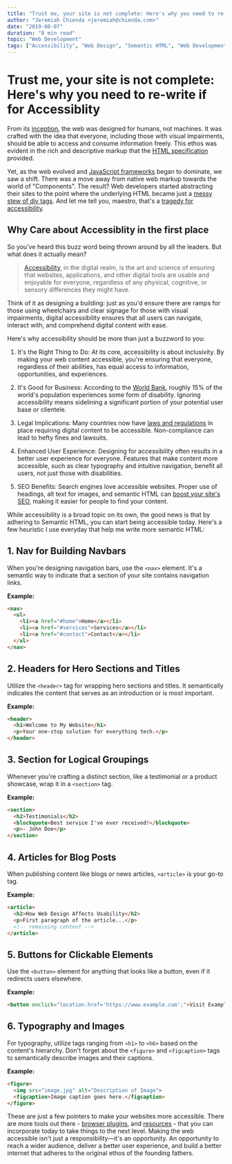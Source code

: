 ```yaml
---
title: "Trust me, your site is not complete: Here's why you need to re-write if for Accessiblity"
author: "Jeremiah Chienda <jeremiah@chienda.com>"
date: "2019-08-07"
duration: "8 min read"
topic: "Web Development"
tags: ["Accessibility", "Web Design", "Semantic HTML", "Web Development", "Inclusive Design", "JavaScript Frameworks", "User Experience (UX)", "Web Standards"]
---
```


# Trust me, your site is not complete: Here's why you need to re-write if for Accessiblity

From its [inception](https://home.cern/science/computing/birth-web/short-history-web), the web was designed for humans, not machines. It was crafted with the idea that everyone, including those with visual impairments, should be able to access and consume information freely. This ethos was evident in the rich and descriptive markup that the [HTML specification](https://html.spec.whatwg.org/) provided.

Yet, as the web evolved and [JavaScript frameworks](https://medium.com/dailyjs/the-deepest-reason-why-modern-javascript-frameworks-exist-933b86ebc445) began to dominate, we saw a shift. There was a move away from native web markup towards the world of "Components". The result? Web developers started abstracting their sites to the point where the underlying HTML became just a [messy stew of div tags](https://www.hackterms.com/div%20soup). And let me tell you, maestro, that's a [tragedy for accessibility](https://www.a11ymatters.com/article/dont-use-divs-for-everything/).

## Why Care about Accessiblity in the first place

So you've heard this buzz word being thrown around by all the leaders. But what does it actually mean?

> [Accessibility](https://dictionary.cambridge.org/dictionary/english/accessibility), in the digital realm, is the art and science of ensuring that websites, applications, and other digital tools are usable and enjoyable for everyone, regardless of any physical, cognitive, or sensory differences they might have. 

Think of it as designing a building: just as you'd ensure there are ramps for those using wheelchairs and clear signage for those with visual impairments, digital accessibility ensures that all users can navigate, interact with, and comprehend digital content with ease.

Here's why accessibility should be more than just a buzzword to you:

1. It's the Right Thing to Do: At its core, accessibility is about inclusivity. By making your web content accessible, you're ensuring that everyone, regardless of their abilities, has equal access to information, opportunities, and experiences.

2. It's Good for Business: According to the [World Bank](https://www.who.int/teams/noncommunicable-diseases/sensory-functions-disability-and-rehabilitation/world-report-on-disability), roughly 15% of the world's population experiences some form of disability. Ignoring accessibility means sidelining a significant portion of your potential user base or clientele.

3. Legal Implications: Many countries now have [laws and regulations](https://www.siteimprove.com/glossary/accessibility-laws/) in place requiring digital content to be accessible. Non-compliance can lead to hefty fines and lawsuits.

4. Enhanced User Experience: Designing for accessibility often results in a better user experience for everyone. Features that make content more accessible, such as clear typography and intuitive navigation, benefit all users, not just those with disabilities.

5. SEO Benefits: Search engines love accessible websites. Proper use of headings, alt text for images, and semantic HTML can [boost your site's SEO](https://seo.co/semantic-html/), making it easier for people to find your content.

While accessibility is a broad topic on its own, the good news is that by adhering to Semantic HTML, you can start being accessible today.  Here's a few heuristic I use everyday that help me write more semantic HTML:

## 1. **Nav for Building Navbars**

When you're designing navigation bars, use the `<nav>` element. It's a semantic way to indicate that a section of your site contains navigation links.

**Example:**

```html
<nav>
  <ul>
    <li><a href="#home">Home</a></li>
    <li><a href="#services">Services</a></li>
    <li><a href="#contact">Contact</a></li>
  </ul>
</nav>
```

## 2. **Headers for Hero Sections and Titles**

Utilize the `<header>` tag for wrapping hero sections and titles. It semantically indicates the content that serves as an introduction or is most important.

**Example:**

```html
<header>
  <h1>Welcome to My Website</h1>
  <p>Your one-stop solution for everything tech.</p>
</header>
```

## 3. **Section for Logical Groupings**

Whenever you're crafting a distinct section, like a testimonial or a product showcase, wrap it in a `<section>` tag.

**Example:**

```html
<section>
  <h2>Testimonials</h2>
  <blockquote>Best service I've ever received!</blockquote>
  <p>- John Doe</p>
</section>
```

## 4. **Articles for Blog Posts**

When publishing content like blogs or news articles, `<article>` is your go-to tag.

**Example:**

```html
<article>
  <h2>How Web Design Affects Usability</h2>
  <p>First paragraph of the article...</p>
  <!-- remaining content -->
</article>
```

## 5. **Buttons for Clickable Elements**

Use the `<button>` element for anything that looks like a button, even if it redirects users elsewhere.

**Example:**

```html
<button onclick="location.href='https://www.example.com';">Visit Example</button>
```

## 6. **Typography and Images**

For typography, utilize tags ranging from `<h1>` to `<h6>` based on the content's hierarchy. Don't forget about the `<figure>` and `<figcaption>` tags to semantically describe images and their captions.

**Example:**

```html
<figure>
  <img src="image.jpg" alt="Description of Image">
  <figcaption>Image caption goes here.</figcaption>
</figure>
```

These are just a few pointers to make your websites more accessible. There are more tools out there - [browser plugins](https://medium.com/@OPTASY.com/what-are-some-of-the-best-web-accessibility-testing-tools-to-evaluate-your-website-with-69def25a386), and [resources](https://developer.chrome.com/docs/lighthouse/accessibility/) - that you can incorporate today to take things to the next level. Making the web accessible isn't just a responsibility—it's an opportunity. An opportunity to reach a wider audience, deliver a better user experience, and build a better internet that adheres to the original ethos of the founding fathers. 
